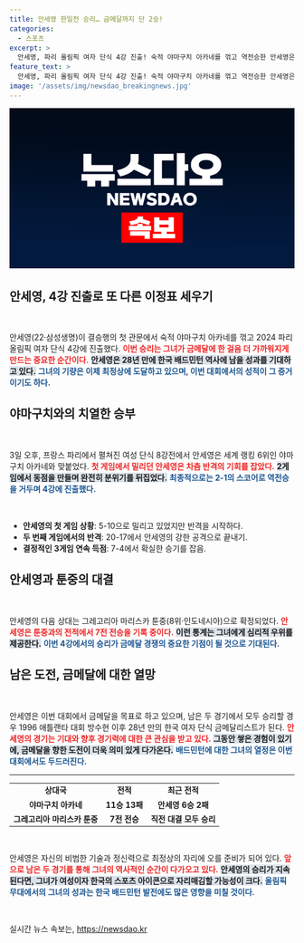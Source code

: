 ```yaml
---
title: 안세영 한일전 승리… 금메달까지 단 2승!
categories:
  - 스포츠
excerpt: >
  안세영, 파리 올림픽 여자 단식 4강 진출! 숙적 야마구치 아카네를 꺾고 역전승한 안세영은 금메달까지 단 2승만 남았다. 28년 만의 금메달 기대감을 높이는 그녀의 다음 경기는 툰중과의 대결!
feature_text: >
  안세영, 파리 올림픽 여자 단식 4강 진출! 숙적 야마구치 아카네를 꺾고 역전승한 안세영은 금메달까지 단 2승만 남았다. 28년 만의 금메달 기대감을 높이는 그녀의 다음 경기는 툰중과의 대결!
image: '/assets/img/newsdao_breakingnews.jpg'
---
```


<p><img src="/assets/img/newsdao_breakingnews.jpg" alt="firstkoreanews 속보" /></p>

<h2 data-ke-size="size26">안세영, 4강 진출로 또 다른 이정표 세우기</h2>

<p data-ke-size="size16">&nbsp;</p>

<p>안세영(22·삼성생명)이 결승행의 첫 관문에서 숙적 야마구치 아카네를 꺾고 2024 파리 올림픽 여자 단식 4강에 진출했다. <b><span style="color: #ee2323;">이번 승리는 그녀가 금메달에 한 걸음 더 가까워지게 만드는 중요한 순간이다.</span></b> <b><span style="background-color: #21538527;">안세영은 28년 만에 한국 배드민턴 역사에 남을 성과를 기대하고 있다.</span></b> <b><span style="color: #1a5490;">그녀의 기량은 이제 최정상에 도달하고 있으며, 이번 대회에서의 성적이 그 증거이기도 하다.</span></b></p>

<h2 data-ke-size="size26">야마구치와의 치열한 승부</h2>

<p data-ke-size="size16">&nbsp;</p>

<p>3일 오후, 프랑스 파리에서 펼쳐진 여성 단식 8강전에서 안세영은 세계 랭킹 6위인 야마구치 아카네와 맞붙었다. <b><span style="color: #ee2323;">첫 게임에서 밀리던 안세영은 차츰 반격의 기회를 잡았다.</span></b> <b><span style="background-color: #21538527;">2게임에서 동점을 만들며 완전히 분위기를 뒤집었다.</span></b> <b><span style="color: #1a5490;">최종적으로는 2-1의 스코어로 역전승을 거두며 4강에 진출했다.</span></b></p>

<p data-ke-size="size16">&nbsp;</p>

<ul>
  <li><b>안세영의 첫 게임 상황</b>: 5-10으로 밀리고 있었지만 반격을 시작하다.</li>
  <li><b>두 번째 게임에서의 반격</b>: 20-17에서 안세영의 강한 공격으로 끝내기.</li>
  <li><b>결정적인 3게임 연속 득점</b>: 7-4에서 확실한 승기를 잡음.</li>
</ul>

<h2 data-ke-size="size26">안세영과 툰중의 대결</h2>

<p data-ke-size="size16">&nbsp;</p>

<p>안세영의 다음 상대는 그레고리아 마리스카 툰중(8위·인도네시아)으로 확정되었다. <b><span style="color: #ee2323;">안세영은 툰중과의 전적에서 7전 전승을 기록 중이다.</span></b> <b><span style="background-color: #21538527;">이런 통계는 그녀에게 심리적 우위를 제공한다.</span></b> <b><span style="color: #1a5490;">이번 4강에서의 승리가 금메달 경쟁의 중요한 기점이 될 것으로 기대된다.</span></b></p>

<h2 data-ke-size="size26">남은 도전, 금메달에 대한 열망</h2>

<p data-ke-size="size16">&nbsp;</p>

<p>안세영은 이번 대회에서 금메달을 목표로 하고 있으며, 남은 두 경기에서 모두 승리할 경우 1996 애틀랜타 대회 방수현 이후 28년 만의 한국 여자 단식 금메달리스트가 된다. <b><span style="color: #ee2323;">안세영의 경기는 기대와 향후 경기력에 대한 큰 관심을 받고 있다.</span></b> <b><span style="background-color: #21538527;">그동안 쌓은 경험이 있기에, 금메달을 향한 도전이 더욱 의미 있게 다가온다.</span></b> <b><span style="color: #1a5490;">배드민턴에 대한 그녀의 열정은 이번 대회에서도 두드러진다.</span></b></p>

<hr>

<table style="width: 100%; border-collapse: collapse;">
  <tr>
    <td style="text-align: center; height: 17px;"><b>상대국</b></td>
    <td style="text-align: center; height: 17px;"><b>전적</b></td>
    <td style="text-align: center; height: 17px;"><b>최근 전적</b></td>
  </tr>
  <tr>
    <td style="text-align: center; height: 17px;"><b>야마구치 아카네</b></td>
    <td style="text-align: center; height: 17px;"><b>11승 13패</b></td>
    <td style="text-align: center; height: 17px;"><b>안세영 6승 2패</b></td>
  </tr>
  <tr>
    <td style="text-align: center; height: 17px;"><b>그레고리아 마리스카 툰중</b></td>
    <td style="text-align: center; height: 17px;"><b>7전 전승</b></td>
    <td style="text-align: center; height: 17px;"><b>직전 대결 모두 승리</b></td>
  </tr>
</table>

<p data-ke-size="size16">&nbsp;</p>

<p>안세영은 자신의 비범한 기술과 정신력으로 최정상의 자리에 오를 준비가 되어 있다. <b><span style="color: #ee2323;">앞으로 남은 두 경기를 통해 그녀의 역사적인 순간이 다가오고 있다.</span></b> <b><span style="background-color: #21538527;">안세영의 승리가 지속된다면, 그녀가 여성이자 한국의 스포츠 아이콘으로 자리매김할 가능성이 크다.</span></b> <b><span style="color: #1a5490;">올림픽 무대에서의 그녀의 성과는 한국 배드민턴 발전에도 많은 영향을 미칠 것이다.</span></b></p>

<p data-ke-size="size16">&nbsp;</p>
실시간 뉴스 속보는, <a href="https://newsdao.kr" rel="dofollow">https://newsdao.kr</a>


